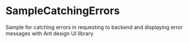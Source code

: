 # SampleCatchingErrors

Sample for catching errors in requesting to backend and displaying error messages with Ant design UI library
